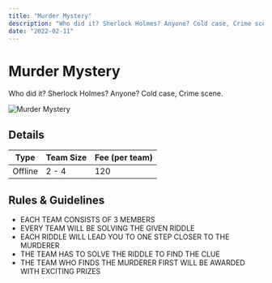 ```yaml
---
title: "Murder Mystery"
description: "‌Who did it? Sherlock Holmes? Anyone? Cold case, Crime scene."
date: "2022-02-11"
---
```


# Murder Mystery

‌Who did it? Sherlock Holmes? Anyone? Cold case, Crime scene.

<img src="/posters/2023/15.png" alt="Murder Mystery" class="w-full lg:w-96 mx-auto object-cover" />

## Details

| Type    | Team Size | Fee (per team) |
| ------- | --------- | -------------- |
| Offline | 2 - 4     | 120            |

## Rules & Guidelines

-  EACH TEAM CONSISTS OF 3 MEMBERS
-  EVERY TEAM WILL BE SOLVING THE GIVEN RIDDLE
-  EACH RIDDLE WILL LEAD YOU TO ONE STEP CLOSER TO THE MURDERER
-  THE TEAM HAS TO SOLVE THE RIDDLE TO FIND THE CLUE  
-  THE TEAM WHO FINDS THE MURDERER FIRST WILL BE AWARDED WITH EXCITING PRIZES
